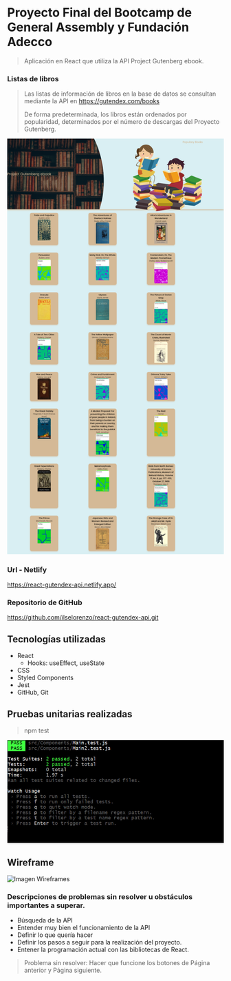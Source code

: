 # Proyecto Final del Bootcamp de General Assembly y Fundación Adecco

> Aplicación en React que utiliza la API Project Gutenberg ebook.
>

### Listas de libros

> Las listas de información de libros en la base de datos se consultan mediante la API en https://gutendex.com/books
>
> De forma predeterminada, los libros están ordenados por popularidad, determinados por el número de descargas del Proyecto Gutenberg.

![Imagen del homepage](/public/images/HomeGutendex.png)


### Url - Netlify

https://react-gutendex-api.netlify.app/

### Repositorio de GitHub
https://github.com/ilselorenzo/react-gutendex-api.git



## Tecnologías utilizadas

- React
  - Hooks: useEffect, useState
- CSS
- Styled Components
- Jest
- GitHub, Git

## Pruebas unitarias realizadas
> npm test

![Imagen del Test](/public/images/test.jpg)

## Wireframe

![Imagen Wireframes](/public/images/wireframe.jpg)

### Descripciones de problemas sin resolver u obstáculos importantes a superar.
- Búsqueda de la API
- Entender muy bien el funcionamiento de la API
- Definir lo que quería hacer
- Definir los pasos a seguir para la realización del proyecto.
- Entener la programación actual con las bibliotecas de React.
> Problema sin resolver:
> Hacer que funcione los botones de Página anterior y Página siguiente.

